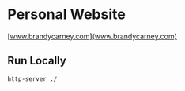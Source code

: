 # Personal Website
[www.brandycarney.com](www.brandycarney.com)

## Run Locally
```
http-server ./
```
